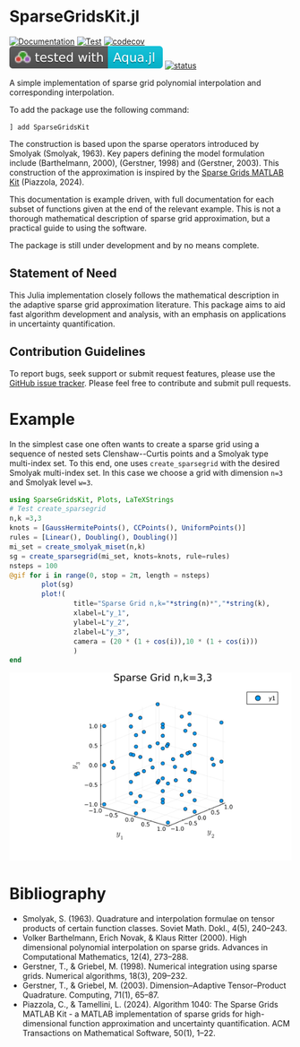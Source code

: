 # SparseGridsKit.jl
[![Documentation](https://github.com/benmkent/SparseGridsKit.jl/actions/workflows/documentation.yaml/badge.svg)](http://benmkent.github.io/SparseGridsKit.jl/)
[![Test](https://github.com/benmkent/SparseGridsKit.jl/actions/workflows/test.yaml/badge.svg)](https://github.com/benmkent/SparseGridsKit.jl/actions/workflows/test.yaml)
[![codecov](https://codecov.io/github/benmkent/SparseGridsKit.jl/graph/badge.svg?token=URGWM64U21)](https://codecov.io/github/benmkent/SparseGridsKit.jl)
[![Aqua QA](https://raw.githubusercontent.com/JuliaTesting/Aqua.jl/master/badge.svg)](https://github.com/JuliaTesting/Aqua.jl)
[![status](https://joss.theoj.org/papers/8ab4a1de2244bc23cf01e30469ecb89a/status.svg)](https://joss.theoj.org/papers/8ab4a1de2244bc23cf01e30469ecb89a)

A simple implementation of sparse grid polynomial interpolation and corresponding interpolation.

To add the package use the following command:
```
] add SparseGridsKit
```
The construction is based upon the sparse operators introduced by Smolyak (Smolyak, 1963).
Key papers defining the model formulation include (Barthelmann,  2000), (Gerstner, 1998) and (Gerstner, 2003).
This construction of the approximation is inspired by the [Sparse Grids MATLAB Kit](https://sites.google.com/view/sparse-grids-kit) (Piazzola, 2024).

This documentation is example driven, with full documentation for each subset of functions given at the end of the relevant example.
This is not a thorough mathematical description of sparse grid approximation, but a practical guide to using the software.

The package is still under development and by no means complete.

## Statement of Need
This Julia implementation closely follows the mathematical description in the adaptive sparse grid approximation literature.
This package aims to aid fast algorithm development and analysis, with an emphasis on applications in uncertainty quantification.

## Contribution Guidelines
To report bugs, seek support or submit request features, please use the [GitHub issue tracker](https://github.com/benmkent/SparseGridsKit.jl/issues).
Please feel free to contribute and submit pull requests.

# Example
In the simplest case one often wants to create a sparse grid using a sequence of nested sets Clenshaw--Curtis points and a Smolyak type multi-index set.
To this end, one uses `create_sparsegrid` with the desired Smolyak multi-index set.
In this case we choose a grid with dimension `n=3` and Smolyak level `w=3`.
```julia
using SparseGridsKit, Plots, LaTeXStrings
# Test create_sparsegrid
n,k =3,3
knots = [GaussHermitePoints(), CCPoints(), UniformPoints()]
rules = [Linear(), Doubling(), Doubling()]
mi_set = create_smolyak_miset(n,k)
sg = create_sparsegrid(mi_set, knots=knots, rule=rules)
nsteps = 100
@gif for i in range(0, stop = 2π, length = nsteps)
        plot(sg)
        plot!(
                title="Sparse Grid n,k="*string(n)*","*string(k),
                xlabel=L"y_1",
                ylabel=L"y_2",
                zlabel=L"y_3",
                camera = (20 * (1 + cos(i)),10 * (1 + cos(i)))
                )
end
```
![Example Sparse Grid](ExampleGrid.gif)

# Bibliography
  - Smolyak, S. (1963). Quadrature and interpolation formulae on tensor products of certain function classes. Soviet Math. Dokl., 4(5), 240–243.
  - Volker Barthelmann, Erich Novak, & Klaus Ritter (2000). High dimensional polynomial interpolation on sparse grids. Advances in Computational Mathematics, 12(4), 273–288.
  - Gerstner, T., & Griebel, M. (1998). Numerical integration using sparse grids. Numerical algorithms, 18(3), 209–232.
  - Gerstner, T., & Griebel, M. (2003). Dimension–Adaptive Tensor–Product Quadrature. Computing, 71(1), 65–87.
  - Piazzola, C., & Tamellini, L. (2024). Algorithm 1040: The Sparse Grids MATLAB Kit - a MATLAB implementation of sparse grids for high-dimensional function approximation and uncertainty quantification. ACM Transactions on Mathematical Software, 50(1), 1–22.